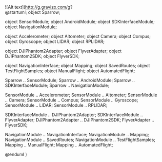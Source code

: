 ![Alt text](http://g.gravizo.com/g?  
@startuml;
object Sparrow;

object SensorModule;
object AndroidModule;
object SDKInterfaceModule;
object NavigationModule;

object Accelerometer;
object Altometer;
object Camera;
object Compus;
object Gyroscope;
object LIDAR;
object RPLIDAR;

object DJIPhantom2Adapter;
object FlyverAdapter;
object DJIPhantom2SDK;
object FlyverSDK;

object NavigationInterface;
object Mapping;
object SavedRoutes;
object TestFlightSamples;
object ManualFlight;
object AutomatedFlight;

Sparrow .. SensorModule;
Sparrow .. AndroidModule;
Sparrow .. SDKInterfaceModule;
Sparrow .. NavigationModule;

SensorModule .. Accelerometer;
SensorModule .. Altometer;
SensorModule .. Camera;
SensorModule .. Compus;
SensorModule .. Gyroscope;
SensorModule .. LIDAR;
SensorModule .. RPLIDAR;

SDKInterfaceModule .. DJIPhantom2Adapter;
SDKInterfaceModule .. FlyverAdapter;
DJIPhantom2Adapter .. DJIPhantom2SDK;
FlyverAdapter .. FlyverSDK;

NavigationModule .. NavigationInterface;
NavigationModule .. Mapping;
NavigationModule .. SavedRoutes;
NavigationModule .. TestFlightSamples;
Mapping .. ManualFlight;
Mapping .. AutomatedFlight;

@enduml
)